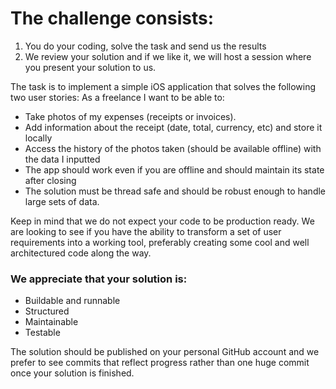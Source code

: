 # The challenge consists:

1. You do your coding, solve the task and send us the results
2. We review your solution and if we like it, we will host a session where you present your solution to us.

The task is to implement a simple iOS application that solves the following two user stories:
As a freelance I want to be able to:
* Take photos of my expenses (receipts or invoices).
* Add information about the receipt (date, total, currency, etc) and store it locally
* Access the history of the photos taken (should be available offline) with the data I inputted
* The app should work even if you are offline and should maintain its state after closing
* The solution must be thread safe and should be robust enough to handle large sets of data.

Keep in mind that we do not expect your code to be production ready. We are looking to see if you have the ability to transform a set of user requirements into a working tool, preferably creating some cool and well architectured code along the way.

### We appreciate that your solution is:
* Buildable and runnable
* Structured
* Maintainable
* Testable

The solution should be published on your personal GitHub account and we prefer to see commits that reflect progress rather than one huge commit once your solution is finished.
